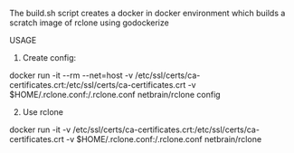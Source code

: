 The build.sh script creates a docker in docker environment which builds a scratch image of rclone using godockerize

USAGE

1. Create config:

docker run -it --rm --net=host -v /etc/ssl/certs/ca-certificates.crt:/etc/ssl/certs/ca-certificates.crt -v $HOME/.rclone.conf:/.rclone.conf netbrain/rclone config

2. Use rclone

docker run -it -v /etc/ssl/certs/ca-certificates.crt:/etc/ssl/certs/ca-certificates.crt -v $HOME/.rclone.conf:/.rclone.conf netbrain/rclone


